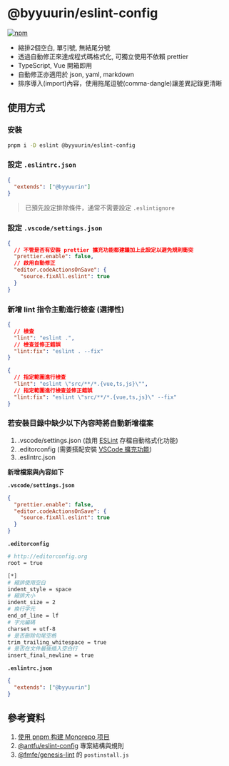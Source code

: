 # @byyuurin/eslint-config

[![npm](https://img.shields.io/npm/v/@byyuurin/eslint-config?color=a1b858&label=)](https://npmjs.com/package/@byyuurin/eslint-config)

- 縮排2個空白, 單引號, 無結尾分號
- 透過自動修正來達成程式碼格式化, 可獨立使用不依賴 prettier
- TypeScript, Vue 開箱即用
- 自動修正亦適用於 json, yaml, markdown
- 排序導入(import)內容，使用拖尾逗號(comma-dangle)讓差異記錄更清晰

## 使用方式

### 安裝

```bash
pnpm i -D eslint @byyuurin/eslint-config
```

### 設定 `.eslintrc.json`

```json
{
  "extends": ["@byyuurin"]
}
```

> 已預先設定排除條件，通常不需要設定 `.eslintignore`

### 設定 `.vscode/settings.json`

```json
{
  // 不管是否有安裝 prettier 擴充功能都建議加上此設定以避免規則衝突
  "prettier.enable": false,
  // 啟用自動修正
  "editor.codeActionsOnSave": {
    "source.fixAll.eslint": true
  }
}
```

### 新增 lint 指令主動進行檢查 (選擇性)

```json
{
  // 檢查
  "lint": "eslint .",
  // 檢查並修正錯誤
  "lint:fix": "eslint . --fix"
}
```

```json
{
  // 指定範圍進行檢查
  "lint": "eslint \"src/**/*.{vue,ts,js}\"",
  // 指定範圍進行檢查並修正錯誤
  "lint:fix": "eslint \"src/**/*.{vue,ts,js}\" --fix"
}
```

### 若安裝目錄中缺少以下內容時將自動新增檔案

1. .vscode/settings.json (啟用 [ESLint](https://marketplace.visualstudio.com/items?itemName=dbaeumer.vscode-eslint) 存檔自動格式化功能)
2. .editorconfig (需要搭配安裝 [VSCode 擴充功能](https://marketplace.visualstudio.com/items?itemName=EditorConfig.EditorConfig))
3. .eslintrc.json

**新增檔案與內容如下**

**`.vscode/settings.json`**
```json
{
  "prettier.enable": false,
  "editor.codeActionsOnSave": {
    "source.fixAll.eslint": true
  }
}
```

**`.editorconfig`**
```bash
# http://editorconfig.org
root = true

[*]
# 縮排使用空白
indent_style = space
# 縮排大小
indent_size = 2
# 換行字元
end_of_line = lf
# 字元編碼
charset = utf-8
# 是否刪除句尾空格
trim_trailing_whitespace = true
# 是否在文件最後插入空白行
insert_final_newline = true
```

**`.eslintrc.json`**
```json
{
  "extends": ["@byyuurin"]
}
```

## 參考資料

1. [使用 pnpm 构建 Monorepo 项目](https://zhuanlan.zhihu.com/p/373935751)
2. [@antfu/eslint-config](https://github.com/antfu/eslint-config) 專案結構與規則
3. [@fmfe/genesis-lint](https://github.com/fmfe/genesis/tree/master/packages/genesis-lint) 的 `postinstall.js`
